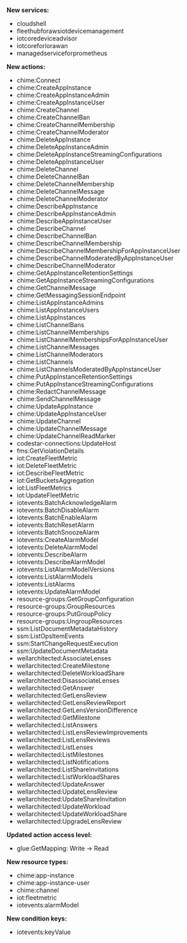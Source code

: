 **New services:**

- cloudshell
- fleethubforawsiotdevicemanagement
- iotcoredeviceadvisor
- iotcoreforlorawan
- managedserviceforprometheus

**New actions:**

- chime:Connect
- chime:CreateAppInstance
- chime:CreateAppInstanceAdmin
- chime:CreateAppInstanceUser
- chime:CreateChannel
- chime:CreateChannelBan
- chime:CreateChannelMembership
- chime:CreateChannelModerator
- chime:DeleteAppInstance
- chime:DeleteAppInstanceAdmin
- chime:DeleteAppInstanceStreamingConfigurations
- chime:DeleteAppInstanceUser
- chime:DeleteChannel
- chime:DeleteChannelBan
- chime:DeleteChannelMembership
- chime:DeleteChannelMessage
- chime:DeleteChannelModerator
- chime:DescribeAppInstance
- chime:DescribeAppInstanceAdmin
- chime:DescribeAppInstanceUser
- chime:DescribeChannel
- chime:DescribeChannelBan
- chime:DescribeChannelMembership
- chime:DescribeChannelMembershipForAppInstanceUser
- chime:DescribeChannelModeratedByAppInstanceUser
- chime:DescribeChannelModerator
- chime:GetAppInstanceRetentionSettings
- chime:GetAppInstanceStreamingConfigurations
- chime:GetChannelMessage
- chime:GetMessagingSessionEndpoint
- chime:ListAppInstanceAdmins
- chime:ListAppInstanceUsers
- chime:ListAppInstances
- chime:ListChannelBans
- chime:ListChannelMemberships
- chime:ListChannelMembershipsForAppInstanceUser
- chime:ListChannelMessages
- chime:ListChannelModerators
- chime:ListChannels
- chime:ListChannelsModeratedByAppInstanceUser
- chime:PutAppInstanceRetentionSettings
- chime:PutAppInstanceStreamingConfigurations
- chime:RedactChannelMessage
- chime:SendChannelMessage
- chime:UpdateAppInstance
- chime:UpdateAppInstanceUser
- chime:UpdateChannel
- chime:UpdateChannelMessage
- chime:UpdateChannelReadMarker
- codestar-connections:UpdateHost
- fms:GetViolationDetails
- iot:CreateFleetMetric
- iot:DeleteFleetMetric
- iot:DescribeFleetMetric
- iot:GetBucketsAggregation
- iot:ListFleetMetrics
- iot:UpdateFleetMetric
- iotevents:BatchAcknowledgeAlarm
- iotevents:BatchDisableAlarm
- iotevents:BatchEnableAlarm
- iotevents:BatchResetAlarm
- iotevents:BatchSnoozeAlarm
- iotevents:CreateAlarmModel
- iotevents:DeleteAlarmModel
- iotevents:DescribeAlarm
- iotevents:DescribeAlarmModel
- iotevents:ListAlarmModelVersions
- iotevents:ListAlarmModels
- iotevents:ListAlarms
- iotevents:UpdateAlarmModel
- resource-groups:GetGroupConfiguration
- resource-groups:GroupResources
- resource-groups:PutGroupPolicy
- resource-groups:UngroupResources
- ssm:ListDocumentMetadataHistory
- ssm:ListOpsItemEvents
- ssm:StartChangeRequestExecution
- ssm:UpdateDocumentMetadata
- wellarchitected:AssociateLenses
- wellarchitected:CreateMilestone
- wellarchitected:DeleteWorkloadShare
- wellarchitected:DisassociateLenses
- wellarchitected:GetAnswer
- wellarchitected:GetLensReview
- wellarchitected:GetLensReviewReport
- wellarchitected:GetLensVersionDifference
- wellarchitected:GetMilestone
- wellarchitected:ListAnswers
- wellarchitected:ListLensReviewImprovements
- wellarchitected:ListLensReviews
- wellarchitected:ListLenses
- wellarchitected:ListMilestones
- wellarchitected:ListNotifications
- wellarchitected:ListShareInvitations
- wellarchitected:ListWorkloadShares
- wellarchitected:UpdateAnswer
- wellarchitected:UpdateLensReview
- wellarchitected:UpdateShareInvitation
- wellarchitected:UpdateWorkload
- wellarchitected:UpdateWorkloadShare
- wellarchitected:UpgradeLensReview

**Updated action access level:**

- glue:GetMapping: Write -> Read

**New resource types:**

- chime:app-instance
- chime:app-instance-user
- chime:channel
- iot:fleetmetric
- iotevents:alarmModel

**New condition keys:**

- iotevents:keyValue
